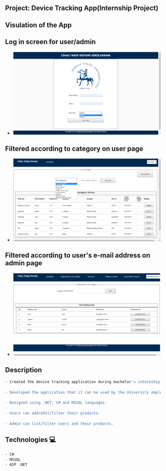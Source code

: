  

## Project: Device Tracking App(Internship Project)


## Visulation of the App
## Log in screen for user/admin

- ![image](./device-tracking.png)

## Filtered according to category on user page
- ![image](./device-tracking2.png)

## Filtered according to user's e-mail address on admin page
- ![image](./device-tracking3.png)


## Description
```bash
- Created the device tracking application during bachelor's internship

- Developed the application that it can be used by the University employees.

- Designed using .NET, C# and MSSQL languages.

- Users can add/edit/filter their products.

- Admin can list/filter users and their products.
```


## Technologies 💻
```bash
- C#
- MSSQL
- ASP .NET
```


